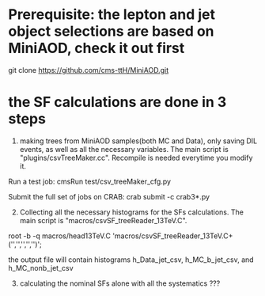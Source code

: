 # Prerequisite: the lepton and jet object selections are based on MiniAOD, check it out first
  git clone https://github.com/cms-ttH/MiniAOD.git 

# the SF calculations are done in 3 steps

1. making trees from MiniAOD samples(both MC and Data), only saving DIL events, as well as all the necessary variables. The main script is "plugins/csvTreeMaker.cc". Recompile is needed everytime you modify it.

Run a test job: cmsRun test/csv_treeMaker_cfg.py

Submit the full set of jobs on CRAB: crab submit -c crab3*.py

2. Collecting all the necessary histograms for the SFs calculations. The main script is "macros/csvSF_treeReader_13TeV.C". 

root -b -q macros/head13TeV.C 'macros/csvSF_treeReader_13TeV.C+('','','','','')';

the output file will contain histograms h_Data_jet_csv, h_MC_b_jet_csv, and h_MC_nonb_jet_csv

3. calculating the nominal SFs alone with all the systematics ???
